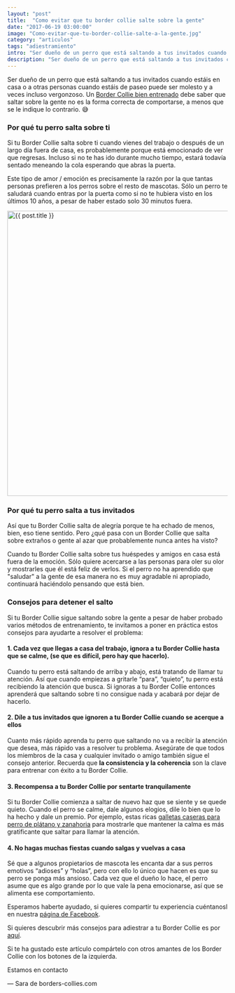 ```yaml
---
layout: "post"
title:  "Como evitar que tu border collie salte sobre la gente"
date: "2017-06-19 03:00:00"
image: "Como-evitar-que-tu-border-collie-salte-a-la-gente.jpg"
category: "articulos"
tags: "adiestramiento"
intro: "Ser dueño de un perro que está saltando a tus invitados cuando estáis en casa o a otras personas cuando estáis de paseo puede ser molesto e incluso a veces vergonzoso. Un Border Collie bien entrenado debe saber que saltar sobre la gente no ..."
description: "Ser dueño de un perro que está saltando a tus invitados cuando estáis en casa o a otras personas cuando estáis de paseo puede ser molesto e incluso a veces vergonzoso. Un [Border Collie bien entrenado..."
---
```


Ser dueño de un perro que está saltando a tus invitados cuando estáis en casa o a otras personas cuando estáis de paseo puede ser molesto y a veces incluso vergonzoso. Un [Border Collie bien entrenado](http://www.borders-collies.com/border-collie-adiestramiento/) debe saber que saltar sobre la gente no es la forma correcta de comportarse, a menos que se le indique lo contrario. 😅

### Por qué tu perro salta sobre ti

Si tu Border Collie salta sobre ti cuando vienes del trabajo o después de un largo día fuera de casa, es probablemente porque está emocionado de ver que regresas. Incluso si no te has ido durante mucho tiempo, estará todavía sentado meneando la cola esperando que abras la puerta.

Este tipo de amor / emoción es precisamente la razón por la que tantas personas prefieren a los perros sobre el resto de mascotas. Sólo un perro te saludará cuando entras por la puerta como si no te hubiera visto en los últimos 10 años, a pesar de haber estado solo 30 minutos fuera.

<div class="text-center">
 <img src= "{{site.url}}/assets/img/articulos/border-collie-que-salta.gif" width="650" height="auto" alt="{{ post.title }}">
</div>

### Por qué tu perro salta a tus invitados

Así que tu Border Collie salta de alegría porque te ha echado de menos, bien, eso tiene sentido. Pero ¿qué pasa con un Border Collie que salta sobre extraños o gente al azar que probablemente nunca antes ha visto?

Cuando tu Border Collie salta sobre tus huéspedes y amigos en casa está fuera de la emoción. Sólo quiere acercarse a las personas para oler su olor y mostrarles que él está feliz de verlos. Si el perro no ha aprendido que "saludar" a la gente de esa manera no es muy agradable ni apropiado, continuará haciéndolo pensando que está bien.

### Consejos para detener el salto

Si tu Border Collie sigue saltando sobre la gente a pesar de haber probado varios métodos de entrenamiento, te invitamos a poner en práctica estos consejos para ayudarte a resolver el problema:

#### 1. Cada vez que llegas a casa del trabajo, ignora a tu Border Collie hasta que se calme, (se que es difícil, pero hay que hacerlo).

Cuando tu perro está saltando de arriba y abajo, está tratando de llamar tu atención. Así que cuando empiezas a gritarle “para”, “quieto”, tu perro está recibiendo la atención que busca. Si ignoras a tu Border Collie entonces aprenderá que saltando sobre ti no consigue nada y acabará por dejar de hacerlo.

#### 2. Díle a tus invitados que ignoren a tu Border Collie cuando se acerque a ellos

Cuanto más rápido aprenda tu perro que saltando no va a recibir la atención que desea, más rápido vas a resolver tu problema. Asegúrate de que todos los miembros de la casa y cualquier invitado o amigo también sigue el consejo anterior. Recuerda que **la consistencia y la coherencia** son la clave para entrenar con éxito a tu Border Collie.

#### 3. Recompensa a tu Border Collie por sentarte tranquilamente

Si tu Border Collie comienza a saltar de nuevo haz que se siente y se quede quieto. Cuando el perro se calme, dale algunos elogios, dile lo bien que lo ha hecho y dale un premio. Por ejemplo, estas ricas [galletas caseras para perro de plátano y zanahoria](http://www.borders-collies.com/recetas-caseras-para-perros-galletas-de-platano-y-zanahoria/) para mostrarle que mantener la calma es más gratificante que saltar para llamar la atención.

#### 4. No hagas muchas fiestas cuando salgas y vuelvas a casa

Sé que a algunos propietarios de mascota les encanta dar a sus perros emotivos “adioses” y “holas”, pero con ello lo único que hacen es que su perro se ponga más ansioso. Cada vez que el dueño lo hace, el perro asume que es algo grande por lo que vale la pena emocionarse, así que se alimenta ese comportamiento.

Esperamos haberte ayudado, si quieres compartir tu experiencia cuéntanosl en nuestra [página de Facebook](https://www.facebook.com/borderscolliescom/).

Si quieres descubrir más consejos para adiestrar a tu Border Collie es por<a href="{{ site.url }}/border-collie-adiestramiento/"> aquí</a>.

Si te ha gustado este artículo compártelo con otros amantes de los Border Collie con los botones de la izquierda.

Estamos en contacto

— Sara de borders-collies.com

